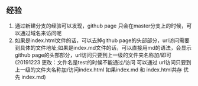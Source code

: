 ## 经验

1. 通过新建分支的经验可以发现，github page 只会在master分支上的时候，可以通过域名来访问呢
2. 如果是index.html文件的话，可以去掉github page的头部部分，url访问需要到具体的文件地址;如果是index.md文件的话，可以直接用md的语法，会显示github page的头部部分，url访问只要到上一级的文件夹名称加/即可
(20191223 更改：文件名是test的时候不能通过/访问  可以通过 url访问只要到上一级的文件夹名称加/访问index.html 如果index.md 和 index.html共存 优先 index.md)